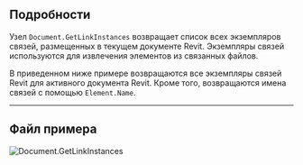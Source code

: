 ## Подробности
Узел `Document.GetLinkInstances` возвращает список всех экземпляров связей, размещенных в текущем документе Revit. Экземпляры связей используются для извлечения элементов из связанных файлов.

В приведенном ниже примере возвращаются все экземпляры связей Revit для активного документа Revit. Кроме того, возвращаются имена связей с помощью `Element.Name`.
___
## Файл примера

![Document.GetLinkInstances](./Revit.Application.Document.GetLinkInstances_img.jpg)
